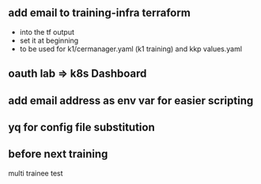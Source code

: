 ## add email to training-infra terraform

- into the tf output
- set it at beginning
- to be used for k1/cermanager.yaml (k1 training) and kkp values.yaml

## oauth lab => k8s Dashboard

## add email address as env var for easier scripting

## yq for config file substitution

## before next training

multi trainee test
